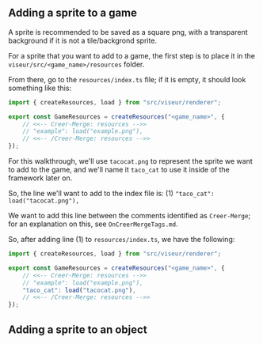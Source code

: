 
## Adding a sprite to a game

A sprite is recommended to be saved as a square png, with a transparent background if it is not a tile/backgrond sprite.

For a sprite that you want to add to a game, the first step is to place it in the `viseur/src/<game_name>/resources` folder.

From there, go to the `resources/index.ts` file; if it is empty, it should look something like this:

```ts
import { createResources, load } from "src/viseur/renderer";

export const GameResources = createResources("<game_name>", {
    // <<-- Creer-Merge: resources -->>
    // "example": load("example.png"),
    // <<-- /Creer-Merge: resources -->>
});
```

For this walkthrough, we'll use `tacocat.png` to represent the sprite we want to add to the game, and we'll name it `taco_cat` to use it inside of the framework later on.

So, the line we'll want to add to the index file is:
(1) `"taco_cat": load("tacocat.png"),`

We want to add this line between the comments identified as `Creer-Merge`; for an explanation on this, see `OnCreerMergeTags.md`.

So, after adding line (1) to `resources/index.ts`, we have the following:

```ts
import { createResources, load } from "src/viseur/renderer";

export const GameResources = createResources("<game_name>", {
    // <<-- Creer-Merge: resources -->>
    // "example": load("example.png"),
    "taco_cat": load("tacocat.png"),
    // <<-- /Creer-Merge: resources -->>
});
```

## Adding a sprite to an object



